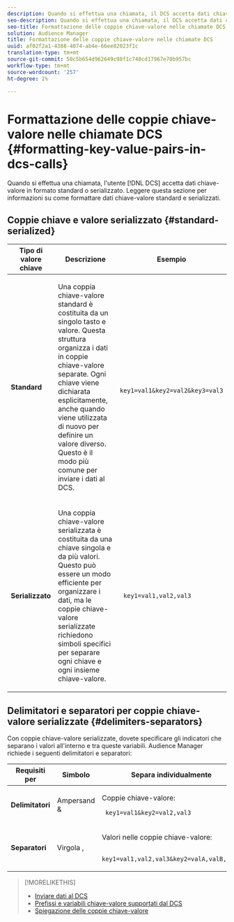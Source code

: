 ```yaml
---
description: Quando si effettua una chiamata, il DCS accetta dati chiave-valore in formato standard o serializzato. Leggere questa sezione per informazioni su come formattare dati chiave-valore standard e serializzati.
seo-description: Quando si effettua una chiamata, il DCS accetta dati chiave-valore in formato standard o serializzato. Leggere questa sezione per informazioni su come formattare dati chiave-valore standard e serializzati.
seo-title: Formattazione delle coppie chiave-valore nelle chiamate DCS
solution: Audience Manager
title: Formattazione delle coppie chiave-valore nelle chiamate DCS
uuid: af02f2a1-4388-4074-ab4e-66ee82023f1c
translation-type: tm+mt
source-git-commit: 50c5b654d962649c98f1c740cd17967e70b957bc
workflow-type: tm+mt
source-wordcount: '257'
ht-degree: 1%

---
```



# Formattazione delle coppie chiave-valore nelle chiamate DCS {#formatting-key-value-pairs-in-dcs-calls}

Quando si effettua una chiamata, l&#39;utente [!DNL DCS] accetta dati chiave-valore in formato standard o serializzato. Leggere questa sezione per informazioni su come formattare dati chiave-valore standard e serializzati.

## Coppie chiave e valore serializzato {#standard-serialized}

<table id="table_A220F9B359F34C6EA7B83618FC22EE3A"> 
 <thead> 
  <tr> 
   <th colname="col1" class="entry"> Tipo di valore chiave </th> 
   <th colname="col2" class="entry"> Descrizione </th> 
   <th colname="col3" class="entry"> Esempio  </th> 
  </tr> 
 </thead>
 <tbody> 
  <tr> 
   <td colname="col1"> <b>Standard</b> </td> 
   <td colname="col2"> <p>Una coppia chiave-valore standard è costituita da un singolo tasto e valore. Questa struttura organizza i dati in coppie chiave-valore separate. Ogni chiave viene dichiarata esplicitamente, anche quando viene utilizzata di nuovo per definire un valore diverso. Questo è il modo più comune per inviare i dati al DCS. </p> </td>
   <td colname="col3"> <code> key1=val1&amp;key2=val2&amp;key3=val3</code> </td>
  </tr>
  <tr> 
   <td colname="col1"> <b>Serializzato</b> </td> 
   <td colname="col2"> <p>Una coppia chiave-valore serializzata è costituita da una chiave singola e da più valori. Questo può essere un modo efficiente per organizzare i dati, ma le coppie chiave-valore serializzate richiedono simboli specifici per separare ogni chiave e ogni insieme chiave-valore. </p> </td> 
   <td colname="col3"> <code> key1=val1,val2,val3</code> </td> 
  </tr>
 </tbody>
</table>

## Delimitatori e separatori per coppie chiave-valore serializzate {#delimiters-separators}

Con coppie chiave-valore serializzate, dovete specificare gli indicatori che separano i valori all&#39;interno e tra queste variabili.  Audience Manager richiede i seguenti delimitatori e separatori:

<table id="table_8FD4E6B9506943AEA619D4089913ECBC"> 
 <thead> 
  <tr> 
   <th colname="col1" class="entry"> Requisiti per </th> 
   <th colname="col2" class="entry"> Simbolo </th> 
   <th colname="col3" class="entry"> Separa individualmente </th> 
  </tr>
 </thead>
 <tbody> 
  <tr> 
   <td colname="col1"><b>Delimitatori</b> </td> 
   <td colname="col2"> Ampersand &amp; </td> 
   <td colname="col3"> <p>Coppie chiave-valore: </p> <p><code> key1=val1&amp;key2=val2,val3</code> </p> </td> 
  </tr> 
  <tr> 
   <td colname="col1"><b>Separatori</b> </td> 
   <td colname="col2"> Virgola , </td> 
   <td colname="col3"> <p>Valori nelle coppie chiave-valore: </p> <p><code> key1=val1,val2,val3&amp;key2=valA,valB,valC</code> </p> </td> 
  </tr> 
 </tbody> 
</table>

>[!MORELIKETHIS]
>
>* [Inviare dati al DCS](../../../api/dcs-intro/dcs-event-calls/dcs-url-send.md)
>* [Prefissi e variabili chiave-valore supportati dal DCS](../../../api/dcs-intro/dcs-api-reference/dcs-keys.md)
>* [Spiegazione delle coppie chiave-valore](../../../reference/key-value-pairs-explained.md)

